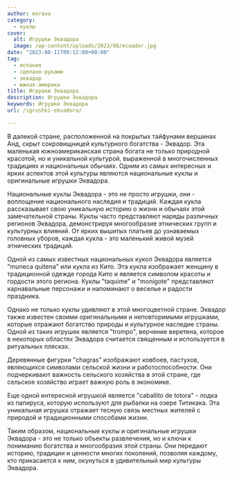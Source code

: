 ```yaml
---
author: morava
category:
  - куклы
cover:
  alt: Игрушки Эквадора
  image: /wp-content/uploads/2023/08/ecuador.jpg
date: "2023-08-11T09:12:00+00:00"
tag:
  - испания
  - сделано-руками
  - эквадор
  - южная-америка
title: Игрушки Эквадора
description: Игрушки Эквадора
keywords: Игрушки Эквадора
url: /igrushki-ekvadora/

---
```

В далекой стране, расположенной на покрытых тайфунами вершинах Анд, скрыт сокровищницей культурного богатства \- Эквадор. Эта маленькая южноамериканская страна богата не только природной красотой, но и уникальной культурой, выраженной в многочисленных традициях и национальных обычаях. Одним из самых интересных и ярких аспектов этой культуры являются национальные куклы и оригинальные игрушки Эквадора.

Национальные куклы Эквадора \- это не просто игрушки, они \- воплощение национального наследия и традиций. Каждая кукла рассказывает свою уникальную историю о жизни и обычаях этой замечательной страны. Куклы часто представляют наряды различных регионов Эквадора, демонстрируя многообразие этнических групп и культурных влияний. От ярких вышитых платьев до узнаваемых головных уборов, каждая кукла \- это маленький живой музей этнических традиций.

Одной из самых известных национальных кукол Эквадора является "muneca quitena" или кукла из Кито. Эта кукла изображает женщину в традиционной одежде города Кито и является символом красоты и гордости этого региона. Куклы "taquime" и "monigote" представляют карнавальные персонажи и напоминают о веселье и радости праздника.

Однако не только куклы удивляют в этой многоцветной стране. Эквадор также известен своими оригинальными и неповторимыми игрушками, которые отражают богатство природы и культурное наследие страны. Одной из таких игрушек является "trompo", верчение веретена, которое в некоторых областях Эквадора считается священным и используется в ритуальных плясках.

Деревянные фигурки "chagras" изображают ковбоев, пастухов, являющихся символами сельской жизни и работоспособности. Они подчеркивают важность сельского хозяйства в этой стране, где сельское хозяйство играет важную роль в экономике.

Еще одной интересной игрушкой является "caballito de totora" - лодка из папируса, которую используют для рыбалки на озере Титикака. Эта уникальная игрушка отражает тесную связь местных жителей с природой и традиционными способами жизни.

Таким образом, национальные куклы и оригинальные игрушки Эквадора \- это не только объекты развлечения, но и ключи к пониманию богатства и многообразия этой страны. Они передают историю, традиции и ценности многих поколений, позволяя каждому, кто прикасается к ним, окунуться в удивительный мир культуры Эквадора.
